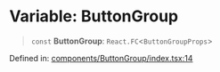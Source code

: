 # Variable: ButtonGroup

> `const` **ButtonGroup**: `React.FC`\<`ButtonGroupProps`\>

Defined in: [components/ButtonGroup/index.tsx:14](https://github.com/onyx-og/prismal-react/blob/c800194f7409ec5ee2985ddabc203568950fbd7d/packages/react/src/components/ButtonGroup/index.tsx#L14)
